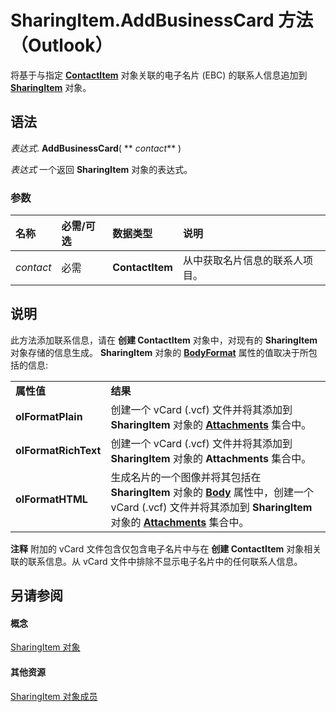 
# SharingItem.AddBusinessCard 方法 （Outlook）

将基于与指定  **[ContactItem](8e32093c-a678-f1fd-3f35-c2d8994d166f.md)** 对象关联的电子名片 (EBC) 的联系人信息追加到 **[SharingItem](63dd3451-44f3-7cc4-c6e2-7dad5835a7d2.md)** 对象。


## 语法

 _表达式_. **AddBusinessCard**( ** _contact_** )

 _表达式_ 一个返回 **SharingItem** 对象的表达式。


### 参数



|**名称**|**必需/可选**|**数据类型**|**说明**|
|:-----|:-----|:-----|:-----|
| _contact_|必需|**ContactItem**|从中获取名片信息的联系人项目。|

## 说明

此方法添加联系信息，请在 **创建 ContactItem** 对象中，对现有的 **SharingItem** 对象存储的信息生成。 **SharingItem** 对象的 **[BodyFormat](60a18df9-8882-a5a2-efb9-cc59206f7345.md)** 属性的值取决于所包括的信息:


|||
|:-----|:-----|
|**属性值**|**结果**|
|**olFormatPlain**|创建一个 vCard (.vcf) 文件并将其添加到  **SharingItem** 对象的 **[Attachments](4cc96a5f-a822-8ad5-6f61-e996bee8ba22.md)** 集合中。|
|**olFormatRichText**|创建一个 vCard (.vcf) 文件并将其添加到  **SharingItem** 对象的 **Attachments** 集合中。|
|**olFormatHTML**|生成名片的一个图像并将其包括在  **SharingItem** 对象的 **[Body](578567b1-893b-db4e-dddb-f3c237952c03.md)** 属性中，创建一个 vCard (.vcf) 文件并将其添加到 **SharingItem** 对象的 **[Attachments](4cc96a5f-a822-8ad5-6f61-e996bee8ba22.md)** 集合中。|

 **注释**  附加的 vCard 文件包含仅包含电子名片中与在 **创建 ContactItem** 对象相关联的联系信息。从 vCard 文件中排除不显示电子名片中的任何联系人信息。


## 另请参阅


#### 概念


[SharingItem 对象](63dd3451-44f3-7cc4-c6e2-7dad5835a7d2.md)
#### 其他资源


[SharingItem 对象成员](719ad60e-2242-2c54-778f-006b61690389.md)